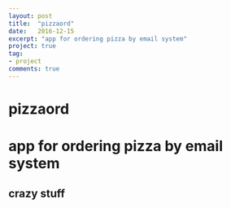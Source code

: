 ```yaml
---
layout: post
title:  "pizzaord"
date:   2016-12-15
excerpt: "app for ordering pizza by email system"
project: true
tag:
- project
comments: true
---
```

# pizzaord
# app for ordering pizza by email system 
## crazy stuff
